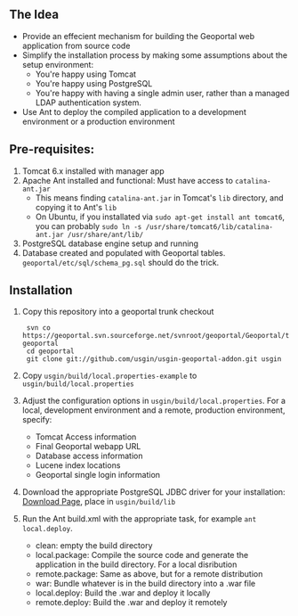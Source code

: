 ## The Idea
- Provide an effecient mechanism for building the Geoportal web application from source code
- Simplify the installation process by making some assumptions about the setup environment:
	- You're happy using Tomcat
	- You're happy using PostgreSQL
	- You're happy with having a single admin user, rather than a managed LDAP authentication system.
- Use Ant to deploy the compiled application to a development environment or a production environment

## Pre-requisites:
1. Tomcat 6.x installed with manager app
2. Apache Ant installed and functional: Must have access to `catalina-ant.jar`
	- This means finding `catalina-ant.jar` in Tomcat's `lib` directory, and copying it to Ant's `lib`
	- On Ubuntu, if you installated via `sudo apt-get install ant tomcat6`, you can probably `sudo ln -s /usr/share/tomcat6/lib/catalina-ant.jar /usr/share/ant/lib/`
3. PostgreSQL database engine setup and running
4. Database created and populated with Geoportal tables. `geoportal/etc/sql/schema_pg.sql` should do the trick.


## Installation
1. Copy this repository into a geoportal trunk checkout

		svn co https://geoportal.svn.sourceforge.net/svnroot/geoportal/Geoportal/trunk geoportal
		cd geoportal
		git clone git://github.com/usgin/usgin-geoportal-addon.git usgin
	
2. Copy `usgin/build/local.properties-example` to `usgin/build/local.properties`
3. Adjust the configuration options in `usgin/build/local.properties`. For a local, development environment and a remote, production environment, specify:
	- Tomcat Access information
	- Final Geoportal webapp URL
	- Database access information
	- Lucene index locations
	- Geoportal single login information
4. Download the appropriate PostgreSQL JDBC driver for your installation: [Download Page](http://jdbc.postgresql.org/download.html), place in `usgin/build/lib`
5. Run the Ant build.xml with the appropriate task, for example `ant local.deploy`.
	- clean: empty the build directory
	- local.package: Compile the source code and generate the application in the build directory. For a local disribution
	- remote.package: Same as above, but for a remote distribution
	- war: Bundle whatever is in the build directory into a .war file
	- local.deploy: Build the .war and deploy it locally
	- remote.deploy: Build the .war and deploy it remotely